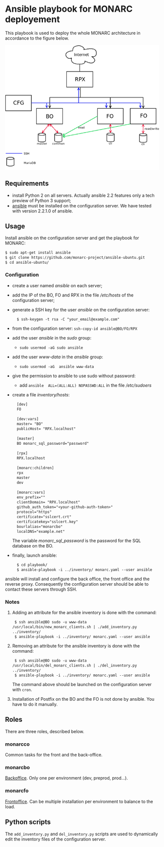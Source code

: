 # Ansible playbook for MONARC deployement

This playbook is used to deploy the whole MONARC architecture in accordance to
the figure below.

![MONARC architecture](images/monarc-architecture.png "MONARC architecture")


## Requirements

* install Python 2 on all servers. Actually ansible 2.2 features only a tech
  preview of Python 3 support;
* [ansible](https://www.ansible.com/) must be installed on the configuration
  server. We have tested with version 2.2.1.0 of ansible.


## Usage


Install ansible on the configuration server and get the playbook for MONARC:

    $ sudo apt-get install ansible
    $ git clone https://github.com/monarc-project/ansible-ubuntu.git
    $ cd ansible-ubuntu/

### Configuration

* create a user named *ansible* on each server;
* add the IP of the BO, FO and RPX in the file */etc/hosts* of the
  configuration server;
* generate a SSH key for the user *ansible* on the configuration server:

        $ ssh-keygen -t rsa -C "your_email@example.com"

* from the configuration server: ``ssh-copy-id ansible@BO/FO/RPX``
* add the user *ansible* in the *sudo* group:
  * ``sudo usermod -aG sudo ansible``
* add the user *www-data* in the *ansible* group:
  * ``sudo usermod -aG  ansible www-data``
* give the permission to ansible to use sudo without password:
  * add ``ansible  ALL=(ALL:ALL) NOPASSWD:ALL`` in the file */etc/sudoers*
* create a file _inventory/hosts_:

        [dev]
        FO

        [dev:vars]
        master= "BO"
        publicHost= "RPX.localhost"

        [master]
        BO monarc_sql_password="password"

        [rpx]
        RPX.localhost

        [monarc:children]
        rpx
        master
        dev

        [monarc:vars]
        env_prefix=""
        clientDomain= "RPX.localhost"
        github_auth_token="<your-github-auth-token>"
        protocol="https"
        certificate="sslcert.crt"
        certificatekey="sslcert.key"
        bourlalias="monarcbo"
        localDNS="example.net"

  The variable *monarc\_sql\_password* is the password for the SQL database
  on the BO.


* finally, launch ansible:

        $ cd playbook/
        $ ansible-playbook -i ../inventory/ monarc.yaml --user ansible

ansible will install and configure the back office, the front office and the
reverse proxy. Consequently the configuration server should be able to contact
these servers through SSH.

### Notes

1. Adding an attribute for the ansible inventory is done with the command:

        $ ssh ansible@BO sudo -u www-data /usr/local/bin/new_monarc_clients.sh | ./add_inventory.py ../inventory/
        $ ansible-playbook -i ../inventory/ monarc.yaml --user ansible

2. Removing an attribute for the ansible inventory is done with the command:

        $ ssh ansible@BO sudo -u www-data /usr/local/bin/del_monarc_clients.sh | ./del_inventory.py ../inventory/
        $ ansible-playbook -i ../inventory/ monarc.yaml --user ansible

   The command above should be launched on the configuration server with
   ``cron``.

3. Installation of Postfix on the BO and the FO is not done by ansible. You
   have to do it manually.

## Roles

There are three roles, described below.

### monarcco

Common tasks for the front and the back-office.

### monarcbo

[Backoffice](https://github.com/monarc-project/MonarcAppBO).
Only one per environment (dev, preprod, prod...).

### monarcfo

[Frontoffice](https://github.com/monarc-project/MonarcAppFO).
Can be multiple installation per environment to balance to the load.


## Python scripts

The `add_inventory.py` and `del_inventory.py` scripts are used to dynamically
edit the inventory files of the configuration server.
